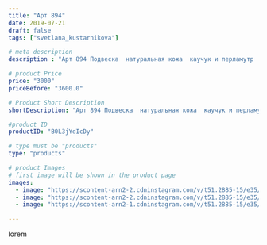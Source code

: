 ```yaml
---
title: "Арт 894"
date: 2019-07-21
draft: false
tags: ["svetlana_kustarnikova"]

# meta description
description : "Арт 894 Подвеска  натуральная кожа  каучук и перламутр  ПРОДАНО"

# product Price
price: "3000"
priceBefore: "3600.0"

# Product Short Description
shortDescription: "Арт 894 Подвеска  натуральная кожа  каучук и перламутр  ПРОДАНО"

#product ID
productID: "B0L3jYdIcDy"

# type must be "products"
type: "products"

# product Images
# first image will be shown in the product page
images:
  - image: "https://scontent-arn2-2.cdninstagram.com/v/t51.2885-15/e35/p1080x1080/66500772_348106936110344_2747468102325632577_n.jpg?tp=1&_nc_ht=scontent-arn2-2.cdninstagram.com&_nc_cat=108&_nc_ohc=BaACcLd5rmIAX8c0w_F&ccb=7-4&oh=afe653243f5d8f14dc7a21ed1e205877&oe=6083BD34&ig_cache_key=MjA5MzAxMDc2OTY2ODEyNzMzNQ%3D%3D.2-ccb7-4"
  - image: "https://scontent-arn2-2.cdninstagram.com/v/t51.2885-15/e35/p1080x1080/66781089_123935772214632_1930576167360466993_n.jpg?tp=1&_nc_ht=scontent-arn2-2.cdninstagram.com&_nc_cat=100&_nc_ohc=6JuEh0VwNt4AX8jU0Rg&ccb=7-4&oh=b9c099d2eea8f3a731429b1ca8a33702&oe=6084FE54&ig_cache_key=MjA5MzAxMDc2OTY0MjkxNDYyMw%3D%3D.2-ccb7-4"
  - image: "https://scontent-arn2-1.cdninstagram.com/v/t51.2885-15/e35/p1080x1080/66846175_160225381775029_6782858431944335072_n.jpg?tp=1&_nc_ht=scontent-arn2-1.cdninstagram.com&_nc_cat=101&_nc_ohc=iyQmRwLNZI0AX-DHZl1&ccb=7-4&oh=404c9ee52c53300e6d648c3eec2ad38f&oe=60813F2D&ig_cache_key=MjA5MzAxMDc2OTY1MTE5OTg4OA%3D%3D.2-ccb7-4"

---
```

lorem
